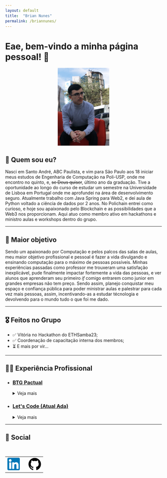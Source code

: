 ```yaml
---
layout: default
title:  "Brian Nunes"
permalink: /briannunes/
---
```


# Eae, bem-vindo a minha página pessoal! 🦍


<center><img src="../../assets/brian.jpg" alt="Aqui sou eu muito lindo na Faria Lima (é o condado né, mêo)" style="height: 250px"></center>

## 👀 Quem sou eu?

Nasci em Santo André, ABC Paulista, e vim para São Paulo aos 18 iniciar meus estudos de Engenharia de Computação na Poli-USP, onde me encontro no quinto, e, ~~se Deus quiser~~, último ano da graduação. Tive a oportunidade ao longo do curso de estudar um semestre na Universidade de Lisboa em Portugal onde me aprofundei na área de desenvolvimento seguro. Atualmente trabalho com Java Spring para Web2, e dei aula de Python voltado a ciência de dados por 2 anos. No Polichain entrei como curioso, e hoje sou apaixonado pelo Blockchain e as possibilidades que a Web3 nos proporcionam. Aqui atuo como membro ativo em hackathons e ministro aulas e workshops dentro do grupo.

---

## 🎯 Maior objetivo
Sendo um apaixonado por Computação e pelos palcos das salas de aulas, meu maior objetivo profissional e pessoal é fazer a vida divulgando e ensinando computação para o máximo de pessoas possíveis. Minhas experiências passadas como professor me trouxeram uma satisfação inexplicável, pude finalmente impactar fortemente a vida das pessoas, e ver alunos que aprenderam seu primeiro _if_ comigo entrarem como junior em grandes empresas não tem preço. Sendo assim, planejo conquistar meu espaço e confiança pública para poder ministrar aulas e palestrar para cada vez mais pessoas, assim, incentivando-as a estudar técnologia e devolvendo para o mundo tudo o que foi me dado.

---

## 🎖 Feitos no Grupo
- ✅ Vitória no Hackathon do ETHSamba23;
- ✅ Coordenação de capacitação interna dos membros;
- ⏳ E mais por vir...

---

## 🧑‍💻 Experiência Profissional

- ### [BTG Pactual](https://www.btgpactual.com/)
    <details><summary>Veja mais</summary>
    <ul><li>
        Trabalho no maior banco de investimentos da América Latina com desenvolvimento em Java Spring voltado a parte de segurança do banco, como nos fluxos de cadastro e validação biométrica, proteções contra fraudes e etc.
    </li></ul>
    </details>


- ### [Let's Code (Atual Ada)](https://ada.tech/)
    <details><summary>Veja mais</summary>
    <ul>
        <li>
            Tive o prazer de ministriar cursos de computação para diversas pessoas em programas com diversas empresas em que tinhamos conteúdos que iam da mais básica lógica de programação até a criação de <i>bots</i> para <i>web scrapping</i>, uso de APIs, bibliotecas para visualização de dados, além de aulas extraordinárias sobre utilização de Git, bancos de dados SQL e NoSQL;
        </li>
        <li>
            Também trabalhei como desenvolvedor <i>fullstack</i> em Node.js e React/Next.js, tive grande contato com infraestrutura em AWS e fui responsável, dentre outras coisas, pelo desenvolvimento da segurança via token JWT integrado a um sistema de SSO do sistema de seleção da escola que atende milhares de candidatos.
        </li>
    </ul>
    </details>

---

## 👥 Social
<br>
<table>
    <tr>
        <th>
            <a href="https://linkedin.com/in/brian-nunes"><img src="../../assets/logo_linkedin.png" alt="Linkedin" style="height: 40px"></a>
        </th>
        <th></th>
        <th>
            <a href="https://github.com/brian-nunes"><img src="../../assets/logo_github.png" alt="Linkedin" style="height: 40px"></a>
        </th>
    </tr>
</table>
